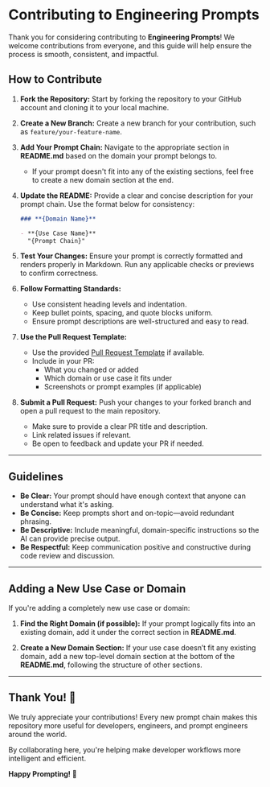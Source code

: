 # Contributing to Engineering Prompts

Thank you for considering contributing to **Engineering Prompts**! We welcome contributions from everyone, and this guide will help ensure the process is smooth, consistent, and impactful.

## How to Contribute

1. **Fork the Repository:**
   Start by forking the repository to your GitHub account and cloning it to your local machine.

2. **Create a New Branch:**
   Create a new branch for your contribution, such as `feature/your-feature-name`.

3. **Add Your Prompt Chain:**
   Navigate to the appropriate section in **README.md** based on the domain your prompt belongs to.
   - If your prompt doesn't fit into any of the existing sections, feel free to create a new domain section at the end.

4. **Update the README:**
   Provide a clear and concise description for your prompt chain. Use the format below for consistency:

   ```markdown
   ### **{Domain Name}**

   - **{Use Case Name}**  
     "{Prompt Chain}"
   ```

5. **Test Your Changes:**
   Ensure your prompt is correctly formatted and renders properly in Markdown. Run any applicable checks or previews to confirm correctness.

6. **Follow Formatting Standards:**
   - Use consistent heading levels and indentation.
   - Keep bullet points, spacing, and quote blocks uniform.
   - Ensure prompt descriptions are well-structured and easy to read.

7. **Use the Pull Request Template:**
   - Use the provided [Pull Request Template](.github/pull_request_template.md) if available.
   - Include in your PR:
     - What you changed or added
     - Which domain or use case it fits under
     - Screenshots or prompt examples (if applicable)

8. **Submit a Pull Request:**
   Push your changes to your forked branch and open a pull request to the main repository.
   - Make sure to provide a clear PR title and description.
   - Link related issues if relevant.
   - Be open to feedback and update your PR if needed.

---

## Guidelines

- **Be Clear:** Your prompt should have enough context that anyone can understand what it's asking.
- **Be Concise:** Keep prompts short and on-topic—avoid redundant phrasing.
- **Be Descriptive:** Include meaningful, domain-specific instructions so the AI can provide precise output.
- **Be Respectful:** Keep communication positive and constructive during code review and discussion.

---

## Adding a New Use Case or Domain

If you're adding a completely new use case or domain:

1. **Find the Right Domain (if possible):**
   If your prompt logically fits into an existing domain, add it under the correct section in **README.md**.

2. **Create a New Domain Section:**
   If your use case doesn’t fit any existing domain, add a new top-level domain section at the bottom of the **README.md**, following the structure of other sections.

---

## Thank You! 💙

We truly appreciate your contributions! Every new prompt chain makes this repository more useful for developers, engineers, and prompt engineers around the world.

By collaborating here, you're helping make developer workflows more intelligent and efficient.

**Happy Prompting! 🚀**
